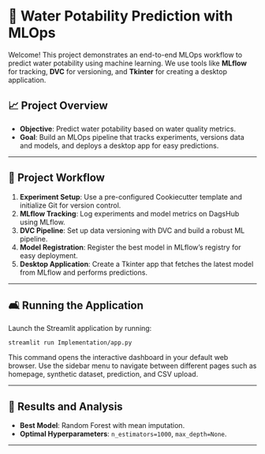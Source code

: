 # 🌊 Water Potability Prediction with MLOps

Welcome! This project demonstrates an end-to-end MLOps workflow to predict water potability using machine learning. We use tools like **MLflow** for tracking, **DVC** for versioning, and **Tkinter** for creating a desktop application.

## 📈 Project Overview

- **Objective**: Predict water potability based on water quality metrics.
- **Goal**: Build an MLOps pipeline that tracks experiments, versions data and models, and deploys a desktop app for easy predictions.

---

## 🔄 Project Workflow

1. **Experiment Setup**: Use a pre-configured Cookiecutter template and initialize Git for version control.
2. **MLflow Tracking**: Log experiments and model metrics on DagsHub using MLflow.
3. **DVC Pipeline**: Set up data versioning with DVC and build a robust ML pipeline.
4. **Model Registration**: Register the best model in MLflow’s registry for easy deployment.
5. **Desktop Application**: Create a Tkinter app that fetches the latest model from MLflow and performs predictions.

---

## 🛋️ Running the Application

Launch the Streamlit application by running:

```
streamlit run Implementation/app.py
```

This command opens the interactive dashboard in your default web browser. Use the sidebar menu to navigate between different pages such as homepage, synthetic dataset, prediction, and CSV upload.

---

## 🛂 Results and Analysis

- **Best Model**: Random Forest with mean imputation.
- **Optimal Hyperparameters**: `n_estimators=1000`, `max_depth=None`.

---
